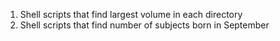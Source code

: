 1. Shell scripts that find largest volume in each directory
2. Shell scripts that find number of subjects born in September
